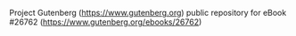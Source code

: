 Project Gutenberg (https://www.gutenberg.org) public repository for eBook #26762 (https://www.gutenberg.org/ebooks/26762)
